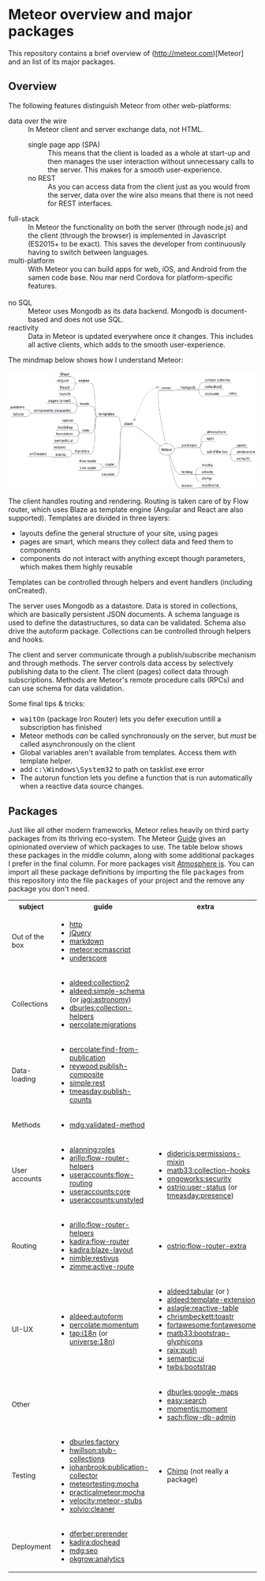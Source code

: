# Meteor overview and major packages

This repository contains a brief overview of (http://meteor.com)[Meteor] and an list of its major packages.

## Overview

The following features distinguish Meteor from other web-platforms:
<dl>
    <dt>data over the wire</dt><dd>In Meteor client and server exchange data, not HTML.
    <dl>
        <dt>single page app (SPA)</dt><dd>This means that the client is loaded as a whole at start-up and then manages the user interaction without unnecessary calls to the server. This makes for a smooth user-experience.</dd>
        <dt>no REST</dt><dd>As you can access data from the client just as you would from the server, data over the wire also means that there is not need for REST interfaces.</dd>
    </dl>
    </dd>
    <dt>full-stack</dt><dd>In Meteor the functionality on both the server (through node.js) and the client (through the browser) is implemented in Javascript (ES2015+ to be exact). This saves the developer from continuously having to switch between languages.</dd>
    <dt>multi-platform</dt><dd>With Meteor you can build apps for web, iOS, and Android from the samen code base. Nou mar nerd Cordova for platform-specific features.</dd>
    <dt>no SQL</dt><dd>Meteor uses Mongodb as its data backend. Mongodb is document-based and does not use SQL.</dd>
    <dt>reactivity</dt><dd>Data in Meteor is updated everywhere once it changes. This includes all active clients, which adds to the smooth user-experience.</dd>
</dl>

The mindmap below shows how I understand Meteor:

![Meteor mindmap](Meteor.png)

The client handles routing and rendering. Routing is taken care of by Flow router, which uses Blaze as template engine (Angular and React are also supported). Templates are divided in three layers:

- layouts define the general structure of your site, using pages
- pages are smart, which means they collect data and feed them to components
- components do not interact with anything except though parameters, which makes them highly reusable

Templates can be controlled through helpers and event handlers (including onCreated).

The server uses Mongodb as a datastore. Data is stored in collections, which are basically persistent JSON documents. A schema language is used to define the datastructures, so data can be validated. Schema also drive the autoform package. Collections can be controlled through helpers and hooks.

The client and server communicate through a publish/subscribe mechanism and through methods. The server controls data access by selectively publishing data to the client. The client (pages) collect data through subscriptions. Methods are Meteor's remote procedure calls (RPCs) and can use schema for data validation.

Some final tips & tricks:

- <tt>waitOn</tt> (package Iron Router) lets you defer execution untill a subscription has finished
- Meteor methods <i>can</i> be called synchronously on the server, but <i>must</i> be called asynchronously  on the client
- Global variables aren't available from templates. Access them with template helper.
- add <tt>c:\Windows\System32</tt> to path on tasklist.exe error
- The autorun function lets you define a function that is run automatically when a reactive data source changes.



## Packages

Just like all other modern frameworks, Meteor relies heavily on third party packages from its thriving eco-system. The Meteor [Guide](http://guide.meteor.com) gives an opinionated overview of which packages to use. The table below shows these packages in the middle column, along with some additional packages I prefer in the final column. For more packages visit [Atmosphere js](https://atmospherejs.com/packages/most-used). You can import all these package definitions by importing the file <tt>packages</tt> from this repository into the file <tt>packages</tt> of your project and the remove any package you don't need.

<table id="packages">
<tr><th>subject</th><th>guide</th><th>extra</th></tr>

<tr><td>Out of the box</td><td>

- [http](https://docs.meteor.com/api/http.html)
- [jQuery](https://docs.meteor.com/packages/jquery.html)
- [markdown](https://docs.meteor.com/packages/markdown.html)
- [meteor:ecmascript](http://atmospherejs.com/meteor/ecmascript)
- [underscore](https://docs.meteor.com/packages/underscore.html)
</td><td>
</td>
</tr>
<tr><td>Collections</td><td>

- [aldeed:collection2](http://atmospherejs.com/aldeed/collection2)
- [aldeed:simple-schema](http://atmospherejs.com/aldeed/simple-schema) (or [jagi:astronomy](http://atmospherejs.com/jagi/astronomy))
- [dburles:collection-helpers](http://atmospherejs.com/dburles/collection-helpers)
- [percolate:migrations](http://atmospherejs.com/percolate/migrations)
</td><td>
</td>
</tr>
<tr><td>Data-loading</td><td>

- [percolate:find-from-publication](http://atmospherejs.com/percolate/find-from-publication)
- [reywood:publish-composite](http://atmospherejs.com/reywood/publish-composite)
- [simple:rest](http://atmospherejs.com/simple/rest)
- [tmeasday:publish-counts](http://atmospherejs.com/tmeasday/publish-counts)
</td><td>
</td></tr>
<tr><td>Methods</td><td>

- [mdg:validated-method](https://atmospherejs.com/mdg/validated-method)
</td><td>
</td></tr>
<tr><td>User accounts</td><td>

- [alanning:roles](http://atmospherejs.com/alanning/roles)
- [arillo:flow-router-helpers](http://atmospherejs.com/arillo/flow-router-helpers)
- [useraccounts:flow-routing](http://atmospherejs.com/useraccounts/flow-routing)
- [useraccounts:core](http://atmospherejs.com/useraccounts/core)
- [useraccounts:unstyled](http://atmospherejs.com/useraccounts/unstyled)
</td><td>

- [didericis:permissions-mixin](http://atmospherejs.com/didericis/permissions-mixin)
- [matb33:collection-hooks](http://atmospherejs.com/matb33/collection-hooks)
- [ongoworks:security](http://atmospherejs.com/ongoworks/security)
- [ostrio:user-status](http://atmospherejs.com/ostrio/user-status) (or [tmeasday:presence](http://atmospherejs.com/tmeasday/presence))
</td></tr>
<tr><td>Routing</td><td>

- [arillo:flow-router-helpers](http://atmospherejs.com/arillo/flow-router-helpers)
- [kadira:flow-router](http://atmospherejs.com/kadira/flow-router)
- [kadira:blaze-layout](http://atmospherejs.com/kadira/blaze-layout)
- [nimble:restivus](http://atmospherejs.com/nimble/restivus)
- [zimme:active-route](http://atmospherejs.com/zimme/active-route)
</td><td>

- [ostrio:flow-router-extra](http://atmospherejs.com/ostrio/flow-router-extra)
</td></tr>
<tr><td>UI-UX</td><td>

- [aldeed:autoform](http://atmospherejs.com/aldeed/autoform)
- [percolate:momentum](http://atmospherejs.com/percolate/momentum)
- [tap:i18n](http://atmospherejs.com/tap/i18n) (or [universe:18n](http://atmospherejs.com/universe/18n))
</td><td>

- [aldeed:tabular](http://atmospherejs.com/aldeed/tabular) (or )
- [aldeed:template-extension](http://atmospherejs.com/aldeed/template-extension)
- [aslagle:reactive-table](http://atmospherejs.com/aslagle/reactive-table)
- [chrismbeckett:toastr](http://atmospherejs.com/chrismbeckett/toastr)
- [fortawesome:fontawesome](http://atmospherejs.com/fortawesome/fontawesome)
- [matb33:bootstrap-glyphicons](http://atmospherejs.com/matb33:bootstrap-glyphicons)
- [raix:push](http://atmospherejs.com/raix/push)
- [semantic:ui](http://atmospherejs.com/semantic/ui)
- [twbs:bootstrap](http://atmospherejs.com/twbs/bootstrap)
</td></tr>
<tr><td>Other</td><td>
</td><td>

- [dburles:google-maps](http://atmospherejs.com/dburles/google-maps)
- [easy:search](http://atmospherejs.com/easy/search)
- [momentjs:moment](http://atmospherejs.com/momentjs/moment)
- [sach:flow-db-admin](http://atmospherejs.com/sach/flow-db-admin)

</td></tr>
<tr><td>Testing</td><td>

- [dburles:factory](http://atmospherejs.com/dburles/factory)
- [hwillson:stub-collections](http://atmospherejs.com/hwillson/stub-collections)
- [johanbrook:publication-collector](http://atmospherejs.com/johanbrook/publication-collector)
- [meteortesting:mocha](http://atmospherejs.com/meteortesting/mocha)
- [practicalmeteor:mocha](http://atmospherejs.com/practicalmeteor/mocha)
- [velocity:meteor-stubs](http://atmospherejs.com/velocity/meteor-stubs)
- [xolvio:cleaner](http://atmospherejs.com/xolvio/cleaner)
</td><td>

- [Chimp](https://chimp.readme.io/) (not really a package)
</td></tr>
<tr><td>Deployment</td><td>

- [dferber:prerender](http://atmospherejs.com/dferber/prerender)
- [kadira:dochead](http://atmospherejs.com/kadira/dochead)
- [mdg:seo](http://atmospherejs.com/mdg/seo)
- [okgrow:analytics](http://atmospherejs.com/okgrow/analytics)
</td><td>
</td></tr>
</table>
